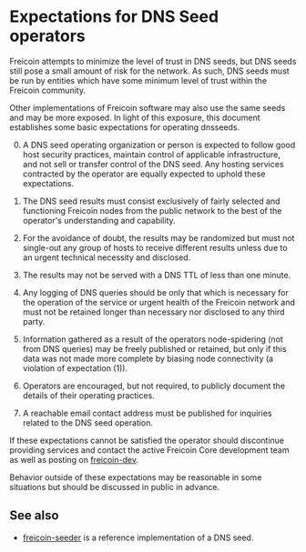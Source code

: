 Expectations for DNS Seed operators
====================================

Freicoin attempts to minimize the level of trust in DNS seeds,
but DNS seeds still pose a small amount of risk for the network.
As such, DNS seeds must be run by entities which have some minimum
level of trust within the Freicoin community.

Other implementations of Freicoin software may also use the same
seeds and may be more exposed. In light of this exposure, this
document establishes some basic expectations for operating dnsseeds.

0. A DNS seed operating organization or person is expected to follow good
host security practices, maintain control of applicable infrastructure,
and not sell or transfer control of the DNS seed. Any hosting services
contracted by the operator are equally expected to uphold these expectations.

1. The DNS seed results must consist exclusively of fairly selected and
functioning Freicoin nodes from the public network to the best of the
operator's understanding and capability.

2. For the avoidance of doubt, the results may be randomized but must not
single-out any group of hosts to receive different results unless due to an
urgent technical necessity and disclosed.

3. The results may not be served with a DNS TTL of less than one minute.

4. Any logging of DNS queries should be only that which is necessary
for the operation of the service or urgent health of the Freicoin
network and must not be retained longer than necessary nor disclosed
to any third party.

5. Information gathered as a result of the operators node-spidering
(not from DNS queries) may be freely published or retained, but only
if this data was not made more complete by biasing node connectivity
(a violation of expectation (1)).

6. Operators are encouraged, but not required, to publicly document the
details of their operating practices.

7. A reachable email contact address must be published for inquiries
related to the DNS seed operation.

If these expectations cannot be satisfied the operator should
discontinue providing services and contact the active Freicoin
Core development team as well as posting on
[freicoin-dev](https://lists.linuxfoundation.org/mailman/listinfo/freicoin-dev).

Behavior outside of these expectations may be reasonable in some
situations but should be discussed in public in advance.

See also
----------
- [freicoin-seeder](https://github.com/freicoin/bitcoin-seeder) is a reference implementation of a DNS seed.
